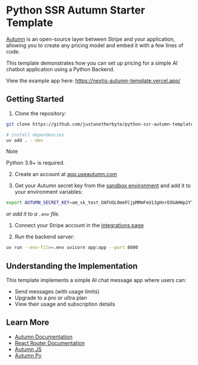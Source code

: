 # Python SSR Autumn Starter Template

[Autumn](https://useautumn.com) is an open-source layer between Stripe and your application, allowing you to create any pricing model and embed it with a few lines of code.

This template demonstrates how you can set up pricing for a simple AI chatbot application using a Python Backend.

View the example app here: https://nextjs-autumn-template.vercel.app/

## Getting Started

1. Clone the repository:

```bash
git clone https://github.com/justanotherbyte/python-ssr-autumn-template.git

# install dependencies
uv add . --dev
```

> [!NOTE]
> Python 3.9+ is required.

2. Create an account at [app.useautumn.com](https://app.useautumn.com)

3. Get your Autumn secret key from the [sandbox environment](https://app.useautumn.com/sandbox/dev) and add it to your environment variables:

```bash
export AUTUMN_SECRET_KEY=am_sk_test_OAFUOL0meFCjpMMmFeU13gHnrEOGAHWp2YTLECyY7k
```
*or add it to a `.env` file.*

1. Connect your Stripe account in the [integrations page](https://app.useautumn.com/sandbox/integrations/stripe)

2. Run the backend server:

```bash
uv run --env-file=.env uvicorn app:app --port 8000
```

## Understanding the Implementation

This template implements a simple AI chat message app where users can:

- Send messages (with usage limits)
- Upgrade to a pro or ultra plan
- View their usage and subscription details

<!-- ### Additional Features

The template also includes `getOrCreateCustomer` to fetch customer details, entitlements, and subscription status, which is used in the customer details card in the UI:

```typescript
const customer = await getOrCreateCustomer(CUSTOMER_ID);
// Returns: customer details, product subscriptions, and feature entitlements
``` -->

## Learn More

- [Autumn Documentation](https://docs.useautumn.com)
- [React Router Documentation](https://reactrouter.com/docs)
- [Autumn JS](https://github.com/useautumn/autumn-js)
- [Autumn Py](https://github.com/useautumn/autumn-py)